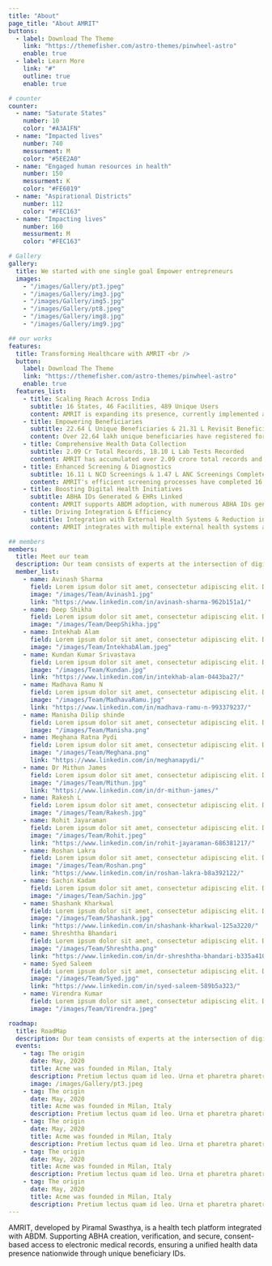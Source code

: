 ```yaml
---
title: "About"
page_title: "About AMRIT"
buttons:
  - label: Download The Theme
    link: "https://themefisher.com/astro-themes/pinwheel-astro"
    enable: true
  - label: Learn More
    link: "#"
    outline: true
    enable: true

# counter
counter:
  - name: "Saturate States"
    number: 10
    color: "#A3A1FN"
  - name: "Impacted lives"
    number: 740
    messurment: M
    color: "#5EE2A0"
  - name: "Engaged human resources in health"
    number: 150
    messurment: K
    color: "#FE6019"
  - name: "Aspirational Districts"
    number: 112
    color: "#FEC163"
  - name: "Impacting lives"
    number: 160
    messurment: M
    color: "#FEC163"

# Gallery
gallery:
  title: We started with one single goal Empower entrepreneurs
  images:
    - "/images/Gallery/pt3.jpeg"
    - "/images/Gallery/img3.jpg"
    - "/images/Gallery/img5.jpg"
    - "/images/Gallery/pt8.jpeg"
    - "/images/Gallery/img8.jpg"
    - "/images/Gallery/img9.jpg"

## our works
features:
  title: Transforming Healthcare with AMRIT <br />
  button:
    label: Download The Theme
    link: "https://themefisher.com/astro-themes/pinwheel-astro"
    enable: true
  features_list:
    - title: Scaling Reach Across India
      subtitle: 16 States, 46 Facilities, 489 Unique Users
      content: AMRIT is expanding its presence, currently implemented across 16 states, in 46 healthcare facilities, with 489 unique users engaging in its services
    - title: Empowering Beneficiaries
      subtitle: 22.64 L Unique Beneficiaries & 21.31 L Revisit Beneficiaries
      content: Over 22.64 lakh unique beneficiaries have registered for AMRIT, with 21.31 lakh returning for ongoing care, showcasing the platform's commitment to improving healthcare access.
    - title: Comprehensive Health Data Collection
      subtitle: 2.09 Cr Total Records, 18.10 L Lab Tests Recorded
      content: AMRIT has accumulated over 2.09 crore total records and recorded 18.10 lakh lab tests, ensuring comprehensive and accessible patient data for improved healthcare outcomes.
    - title: Enhanced Screening & Diagnostics
      subtitle: 16.11 L NCD Screenings & 1.47 L ANC Screenings Completed
      content: AMRIT's efficient screening processes have completed 16.11 lakh NCD screenings and 1.47 lakh ANC screenings, aiding in early diagnosis and management of critical conditions.
    - title: Boosting Digital Health Initiatives
      subtitle: ABHA IDs Generated & EHRs Linked
      content: AMRIT supports ABDM adoption, with numerous ABHA IDs generated and EHRs linked, aligning with national health goals for unified and secure digital health records.
    - title: Driving Integration & Efficiency
      subtitle: Integration with External Health Systems & Reduction in Manual Records
      content: AMRIT integrates with multiple external health systems and national programs, reducing manual record use and enhancing service delivery efficiency across healthcare facilities.

## members
members:
  title: Meet our team
  description: Our team consists of experts at the intersection of digital health, public health, technology, and leadership, dedicated to developing innovative and scalable health solutions that align with both national and global health objectives.
  member_list:
    - name: Avinash Sharma
      field: Lorem ipsum dolor sit amet, consectetur adipiscing elit. Donec mi dui
      image: "/images/Team/Avinash1.jpg"
      link: "https://www.linkedin.com/in/avinash-sharma-962b151a1/"
    - name: Deep Shikha
      field: Lorem ipsum dolor sit amet, consectetur adipiscing elit. Donec mi dui
      image: "/images/Team/DeepShikha.jpg"
    - name: Intekhab Alam
      field: Lorem ipsum dolor sit amet, consectetur adipiscing elit. Donec mi dui
      image: "/images/Team/IntekhabAlam.jpeg"
    - name: Kundan Kumar Srivastava
      field: Lorem ipsum dolor sit amet, consectetur adipiscing elit. Donec mi dui
      image: "/images/Team/Kundan.jpg"
      link: "https://www.linkedin.com/in/intekhab-alam-0443ba27/"
    - name: Madhava Ramu N
      field: Lorem ipsum dolor sit amet, consectetur adipiscing elit. Donec mi dui
      image: "/images/Team/MadhavaRamu.jpg"
      link: "https://www.linkedin.com/in/madhava-ramu-n-993379237/"
    - name: Manisha Dilip shinde
      field: Lorem ipsum dolor sit amet, consectetur adipiscing elit. Donec mi dui
      image: "/images/Team/Manisha.png"
    - name: Meghana Ratna Pydi
      field: Lorem ipsum dolor sit amet, consectetur adipiscing elit. Donec mi dui
      image: "/images/Team/Meghana.png"
      link: "https://www.linkedin.com/in/meghanapydi/"
    - name: Dr Mithun James
      field: Lorem ipsum dolor sit amet, consectetur adipiscing elit. Donec mi dui
      image: "/images/Team/Mithun.jpg"
      link: "https://www.linkedin.com/in/dr-mithun-james/"
    - name: Rakesh L
      field: Lorem ipsum dolor sit amet, consectetur adipiscing elit. Donec mi dui
      image: "/images/Team/Rakesh.jpg"
    - name: Rohit Jayaraman
      field: Lorem ipsum dolor sit amet, consectetur adipiscing elit. Donec mi dui
      image: "/images/Team/Rohit.jpeg"
      link: "https://www.linkedin.com/in/rohit-jayaraman-686381217/"
    - name: Roshan Lakra
      field: Lorem ipsum dolor sit amet, consectetur adipiscing elit. Donec mi dui
      image: "/images/Team/Roshan.png"
      link: "https://www.linkedin.com/in/roshan-lakra-b8a392122/"
    - name: Sachin Kadam
      field: Lorem ipsum dolor sit amet, consectetur adipiscing elit. Donec mi dui
      image: "/images/Team/Sachin.jpg"
    - name: Shashank Kharkwal
      field: Lorem ipsum dolor sit amet, consectetur adipiscing elit. Donec mi dui
      image: "/images/Team/Shashank.jpg"
      link: "https://www.linkedin.com/in/shashank-kharkwal-125a3220/"
    - name: Shreshtha Bhandari
      field: Lorem ipsum dolor sit amet, consectetur adipiscing elit. Donec mi dui
      image: "/images/Team/Shreshtha.png"
      link: "https://www.linkedin.com/in/dr-shreshtha-bhandari-b335a4104/"
    - name: Syed Saleem
      field: Lorem ipsum dolor sit amet, consectetur adipiscing elit. Donec mi dui
      image: "/images/Team/Syed.jpg"
      link: "https://www.linkedin.com/in/syed-saleem-589b5a323/"
    - name: Virendra Kumar
      field: Lorem ipsum dolor sit amet, consectetur adipiscing elit. Donec mi dui
      image: "/images/Team/Virendra.jpeg"

roadmap:
  title: RoadMap
  description: Our team consists of experts at the intersection of digital health, public health, technology, and leadership, dedicated to developing innovative and scalable health solutions that align with both national and global health objectives.
  events:
    - tag: The origin
      date: May, 2020
      title: Acme was founded in Milan, Italy
      description: Pretium lectus quam id leo. Urna et pharetra pharetra massa massa. Adipiscing enim eu neque aliquam vestibulum morbi blandit cursus risus.Pretium lectus quam id leo. Urna et pharetra pharetra massa massa. Adipiscing enim eu neque aliquam vestibulum morbi blandit cursus risus.Pretium lectus quam id leo. Urna et pharetra pharetra massa massa. Adipiscing enim eu neque aliquam vestibulum morbi blandit cursus risus.
      image: /images/Gallery/pt3.jpeg
    - tag: The origin
      date: May, 2020
      title: Acme was founded in Milan, Italy
      description: Pretium lectus quam id leo. Urna et pharetra pharetra massa massa. Adipiscing enim eu neque aliquam vestibulum     morbi blandit cursus risus.
    - tag: The origin
      date: May, 2020
      title: Acme was founded in Milan, Italy
      description: Pretium lectus quam id leo. Urna et pharetra pharetra massa massa. Adipiscing enim eu neque aliquam vestibulum     morbi blandit cursus risus.
    - tag: The origin
      date: May, 2020
      title: Acme was founded in Milan, Italy
      description: Pretium lectus quam id leo. Urna et pharetra pharetra massa massa. Adipiscing enim eu neque aliquam vestibulum     morbi blandit cursus risus.
    - tag: The origin
      date: May, 2020
      title: Acme was founded in Milan, Italy
      description: Pretium lectus quam id leo. Urna et pharetra pharetra massa massa. Adipiscing enim eu neque aliquam vestibulum     morbi blandit cursus risus.
---
```


AMRIT, developed by Piramal Swasthya, is a health tech platform integrated with ABDM. Supporting ABHA creation, verification, and secure, consent-based access to electronic medical records, ensuring a unified health data presence nationwide through unique beneficiary IDs.
